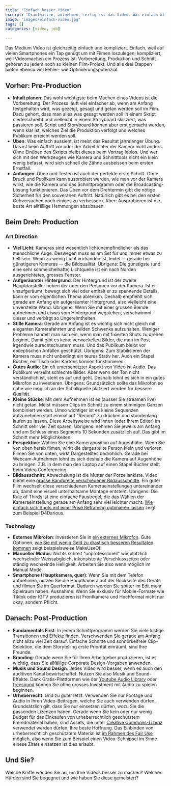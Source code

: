 ```yaml
---
title: "Einfach besser Video"
excerpt: "Draufhalten, aufnehmen, fertig ist das Video. Was einfach klingt, ist es nicht. Praktische Tipps, wie Sie Video für Online-Sitzungen oder Streams optimieren können."
image: "images/einfach-video.jpg"
tags: []
categories: [video, job]

---
```


Das Medium Video ist gleichzeitig einfach und kompliziert. Einfach, weil auf vielen Smartphones ein Tap genügt um mit Filmen loszulegen; kompliziert, weil Videomachen ein Prozess ist: Vorbereitung, Produktion und Schnitt gehören zu jedem noch so kleinen Film-Projekt. Und alle drei Etappen bieten ebenso viel Fehler- wie Optimierungspotenzial.



## Vorher: Pre-Production

- **Inhalt planen**: Das wohl wichtigste beim Machen eines Videos ist die Vorbereitung. Der Prozess läuft viel einfacher ab, wenn am Anfang festgehalten wird, was gezeigt, gesagt und getan werden soll im Film. Dazu gehört, dass man alles was gesagt werden soll in einem Skript niederschreibt und vielleicht in einem Storyboard skizziert, was passieren soll. Script und Storyboard können aber erst gemacht werden, wenn klar ist, welches Ziel die Produktion verfolgt und welches Publikum erreicht werden soll. 
- **Üben**: Was einfach aussieht, ist meist das Resultat jahrelanger Übung. Das ist beim Auftritt vor oder der Arbeit hinter der Kamera nicht anders. Ohne Einüben des Skripts bleibt dieses beim Vortrag leblos. Und wer sich mit den Werkzeugen wie Kamera und Schnitttools nicht ein klein wenig befasst, wird sich schnell die Zähne ausbeissen beim ersten Ernstfall.
- **Anfangen**: Üben und Testen ist auch der perfekte erste Schritt. Ohne Druck und Publikum kann ausprobiert werden, wie man vor der Kamera wirkt, wie die Kamera und das Schnittprogramm oder die Broadcasting-Lösung funktionieren. Das Üben vor dem Drehtermin gibt die nötige Sicherheit für den souveränen Auftritt. Natürlich gibt es bei den ersten Gehversuchen noch einiges zu verbessern. Aber: Ausprobieren ist die beste Art allfällige Hemmungen abzubauen.

## Beim Dreh: Production

### Art Direction

- **Viel Licht**: Kameras sind wesentlich lichtunempfindlicher als das menschliche Auge. Deswegen muss es am Set für uns immer etwas zu hell sein. Wenn zu wenig Licht vorhanden ist, leidet -- gerade bei günstigeren Kameras -- die Bildqualität. Übrigens: Die günstigste (und eine sehr schmeichelhafte) Lichtquelle ist ein nach Norden ausgerichtetes, grosses Fenster.
- **Aufgeräumter Hintergrund**: Der Hintergrund ist der zweite Hauptdarsteller neben der oder den Personen vor der Kamera. Ist er unaufgeräumt, bewegt sich viel oder enthält er zu spannende Details, kann er vom eigentlichen Thema ablenken. Deshalb empfiehlt sich gerade am Anfang ein aufgeräumter Hintergrund, also vielleicht eine unverstellte Wand. Übrigens: Wenn Sie mit einer grossen Blende aufnehmen und etwas vom Hintergrund wegstehen, verschwimmt dieser und verbirgt so Ungereimtheiten.
- **Stille Kamera**: Gerade am Anfang ist es wichtig sich nicht gleich mit eleganten Kamerafahrten und wilden Schwenks aufzuhalten. Weniger Probleme handelt man sich ein, wenn man mit fixierten Shots zu drehen beginnt. Damit gibt es keine verwackelten Bilder, die man im Post irgendwie zurechtschustern muss. Und das Publikum bleibt vor epileptischen Anfällen geschützt. Übrigens: Zum Stabilisieren der Kamera muss nicht unbedingt ein teures Stativ her. Auch ein Stapel Bücher, ein Tisch oder Kartons können funktionieren.
- **Gutes Audio**: Ein oft unterschätzter Aspekt von Video ist Audio. Das Publikum verzeiht schlechte Bilder. Aber wenn der Ton nicht verständlich ist, steht es auf und geht. Deshalb lohnt es sich in ein gutes Mikrofon zu investieren. Übrigens: Grundsätzlich sollte das Mikrofon so nahe wie möglich an der Schallquelle platziert werden für bessere Qualität.
- **Kleine Stücke**: Mit dem Aufnehmen ist es (ausser Sie streamen live) nicht getan. Meist müssen Clips im Schnitt zu einem stimmigen Ganzen kombiniert werden. Umso wichtiger ist es kleine Sequenzen aufzunehmen statt einmal auf "Record" zu drücken und stundenlang laufen zu lassen. Diese Arbeitsweise wird Ihnen (oder Ihrem Editor) im Schnitt sehr viel Zeit sparen. Übrigens: nehmen Sie jeweils am Anfang und am Schluss eines Segments 10 Sekunden zusätzlich auf. Das gibt im Schnitt mehr Möglichkeiten.
- **Perspektive**: Wählen Sie eine Kameraposition auf Augenhöhe. Wenn Sie von oben herab filmen, wirkt die dargestellte Person klein und verloren. Filmen Sie von unten, wirkt Dargestelltes bedrohlich. Gerade bei Webcam-Aufnahmen lohnt es sich deshalb die Kamera auf Augenhöhe zu bringen. Z.B. in dem man den Laptop auf einen Stapel Bücher stellt beim Video Conferencing.
- **Bildausschnitt**: Abwechslung ist die Mutter der Porzellankiste. Video bietet eine [grosse Bandbreite verschiedener Bildausschnitte](https://www.youtube.com/watch?v=ICcE72RwEyc). Ein guter Film wechselt diese verschiedenen Kameraeinstellungen untereinander ab, damit eine visuell unterhaltsame Montage entsteht. Übrigens: Die Rule of Thirds ist eine einfache Faustregel, die das Wählen der Kameraeinstellung gerade am Anfang sehr viel leichter macht. [Wie einfach sich Shots mit einer Prise Reframing optimieren lassen](https://youtu.be/cIvGRytmRaw?t=246) zeigt zum Beispiel D4Darious.

### Technology

- **Externes Mikrofon**: Investieren Sie in [ein externes Mikrofon](https://biteable.com/blog/tips/best-vlogging-microphone/). Gute Optionen, [wie Sie mit wenig Geld zu drastisch besseren Resultaten kommen](https://www.makeuseof.com/tag/essential-tips-record-better-audio/) zeigt beispielsweise MakeUseOf.
- **Manueller Modus**: Nichts schreit "unprofessionell" wie plötzlich wechselnder Weissabgleich, inkonsistente Verschlusszeiten oder ständig wechselnde Helligkeit. Arbeiten Sie also wenn möglich im Manual Mode.
- **Smartphone (Hauptkamera, quer)**: Wenn Sie mit dem Telefon aufnehmen, nutzen Sie die Hauptkamera auf der Rückseite des Geräts und filmen Sie im Querformat. Dadurch werden Sie später im Edit mehr Spielraum haben. Ausnahme: Wenn Sie exklusiv für Mobile-Formate wie Tiktok oder IGTV produzieren ist Frontkamera und Hochformat nicht nur okay, sondern Pflicht.

## Danach: Post-Production

- **Fundamentals First**: In jedem Schnittprogramm werden Sie viele lustige Transitionen und Effekte finden. Verschwenden Sie gerade am Anfang nicht allzu viel Zeit darauf. Einfache Schnitte und schnörkelfreie Clip-Selektion, die dem Storytelling erste Priorität einräumt, sind Ihre Freunde. 
- **Branding**: Gerade wenn Sie für Ihren Arbeitgeber produzieren, ist es wichtig, dass Sie allfällige Corporate Design-Vorgaben anwenden.
- **Musik und Sound Design**: Jedes Video wird besser, wenn es auch den auditiven Kanal bewirtschaftet. Nutzen Sie also Musik und Sound-Effekte. Dank Gratis-Plattformen wie der [Youtube Audio Library](https://www.youtube.com/audiolibrary/music?nv=1) oder [freesound](https://freesound.org/) können Sie ohne grosses Investment mit Audio zu spielen beginnen.
- **Urheberrecht**: Und zu guter letzt: Verwenden Sie nur Footage und Audio in Ihren Video-Beiträgen, welche Sie auch verwenden dürfen. Grundsätzlich gilt, dass Sie nur einsetzen dürfen, wozu Sie die passenden Lizenzen haben. Gerade wenn Sie kein oder nur wenig Budget für das Einkaufen von urheberrechtlich geschütztem Fremdmaterial haben, sind Assets, die unter [Creative Commons-Lizenz](https://creativecommons.org/about/cclicenses/) verwendet werden dürfen, Ihre beste Hoffnung. Das Einbinden von urheberrechtlich geschütztem Material ist [im Rahmen des Fair Use](https://cmsimpact.org/code/code-best-practices-fair-use-online-video/) möglich, also wenn Sie zum Beispiel einen Video-Schnipsel im Sinne einese Zitats einsetzen ist dies erlaubt.

## Und Sie?

Welche Kniffe wenden Sie an, um Ihre Videos besser zu machen? Welchen Hürden sind Sie begegnet und wie haben Sie diese gemeistert?
